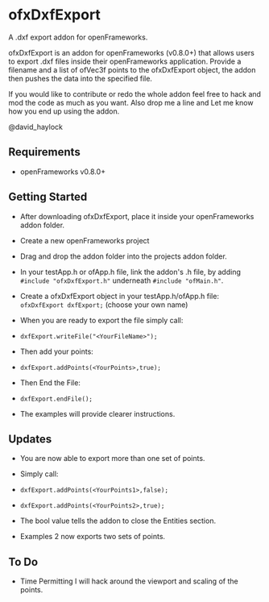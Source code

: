 ofxDxfExport
============

A .dxf export addon for openFrameworks.

ofxDxfExport is an addon for openFrameworks (v0.8.0+) that allows users to export .dxf files inside their openFrameworks application. Provide a filename and a list of ofVec3f points to the ofxDxfExport object, the addon then pushes the data into the specified file. 

If you would like to contribute or redo the whole addon feel free to hack and mod the code as much as you want.
Also drop me a line and Let me know how you end up using the addon.

@david_haylock

## Requirements
- openFrameworks v0.8.0+

## Getting Started

- After downloading ofxDxfExport, place it inside your openFrameworks addon folder.

- Create a new openFrameworks project

- Drag and drop the addon folder into the projects addon folder.

- In your testApp.h or ofApp.h file, link the addon's .h file, by adding  ```#include "ofxDxfExport.h"``` underneath ```#include "ofMain.h"```.

- Create a ofxDxfExport object in your testApp.h/ofApp.h file:
```ofxDxfExport dxfExport;``` (choose your own name)

- When you are ready to export the file simply call:
- ```dxfExport.writeFile("<YourFileName>");```
- Then add your points:
- ```dxfExport.addPoints(<YourPoints>,true);```
- Then End the File:
- ```dxfExport.endFile();```

- The examples will provide clearer instructions.

## Updates

- You are now able to export more than one set of points.
- Simply call:
- ```dxfExport.addPoints(<YourPoints1>,false);```
- ```dxfExport.addPoints(<YourPoints2>,true);```

- The bool value tells the addon to close the Entities section.

- Examples 2 now exports two sets of points.

## To Do

- Time Permitting I will hack around the viewport and scaling of the points.